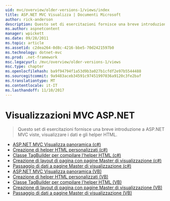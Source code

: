 ```yaml
---
uid: mvc/overview/older-versions-1/views/index
title: ASP.NET MVC Visualizza | Documenti Microsoft
author: rick-anderson
description: Questo set di esercitazioni fornisce una breve introduzione a ASP.NET MVC viste, visualizzare i dati e gli helper HTML.
ms.author: aspnetcontent
manager: wpickett
ms.date: 09/28/2011
ms.topic: article
ms.assetid: c2dea264-0d8c-4216-bbe5-70d2421597b0
ms.technology: dotnet-mvc
ms.prod: .net-framework
msc.legacyurl: /mvc/overview/older-versions-1/views
msc.type: chapter
ms.openlocfilehash: ba9f94794f1a53d9b3a027b1cfdf2e97b5544488
ms.sourcegitcommit: 9a9483aceb34591c97451997036a9120c3fe2baf
ms.translationtype: MT
ms.contentlocale: it-IT
ms.lasthandoff: 11/10/2017
---
```

<a name="aspnet-mvc-views"></a>Visualizzazioni MVC ASP.NET
====================
> Questo set di esercitazioni fornisce una breve introduzione a ASP.NET MVC viste, visualizzare i dati e gli helper HTML.


- [ASP.NET MVC Visualizza panoramica (c#)](asp-net-mvc-views-overview-cs.md)
- [Creazione di helper HTML personalizzati (c#)](creating-custom-html-helpers-cs.md)
- [Classe TagBuilder per compilare l'helper HTML (c#)](using-the-tagbuilder-class-to-build-html-helpers-cs.md)
- [Creazione di layout di pagina con pagine Master di visualizzazione (c#)](creating-page-layouts-with-view-master-pages-cs.md)
- [Passaggio di dati a pagine Master di visualizzazione (c#)](passing-data-to-view-master-pages-cs.md)
- [ASP.NET MVC Visualizza panoramica (VB)](asp-net-mvc-views-overview-vb.md)
- [Creazione di helper HTML personalizzati (VB)](creating-custom-html-helpers-vb.md)
- [Classe TagBuilder per compilare l'helper HTML (VB)](using-the-tagbuilder-class-to-build-html-helpers-vb.md)
- [Creazione di layout di pagina con pagine Master di visualizzazione (VB)](creating-page-layouts-with-view-master-pages-vb.md)
- [Passaggio di dati a pagine Master di visualizzazione (VB)](passing-data-to-view-master-pages-vb.md)
